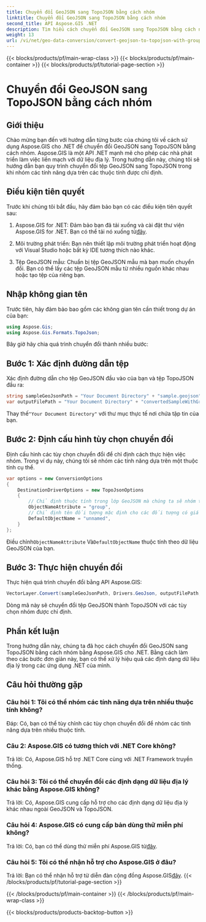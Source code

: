 ```yaml
---
title: Chuyển đổi GeoJSON sang TopoJSON bằng cách nhóm
linktitle: Chuyển đổi GeoJSON sang TopoJSON bằng cách nhóm
second_title: API Aspose.GIS .NET
description: Tìm hiểu cách chuyển đổi GeoJSON sang TopoJSON bằng cách nhóm bằng Aspose.GIS cho .NET trong hướng dẫn toàn diện này.
weight: 13
url: /vi/net/geo-data-conversion/convert-geojson-to-topojson-with-grouping/
---
```


{{< blocks/products/pf/main-wrap-class >}}
{{< blocks/products/pf/main-container >}}
{{< blocks/products/pf/tutorial-page-section >}}

# Chuyển đổi GeoJSON sang TopoJSON bằng cách nhóm

## Giới thiệu

Chào mừng bạn đến với hướng dẫn từng bước của chúng tôi về cách sử dụng Aspose.GIS cho .NET để chuyển đổi GeoJSON sang TopoJSON bằng cách nhóm. Aspose.GIS là một API .NET mạnh mẽ cho phép các nhà phát triển làm việc liền mạch với dữ liệu địa lý. Trong hướng dẫn này, chúng tôi sẽ hướng dẫn bạn quy trình chuyển đổi tệp GeoJSON sang TopoJSON trong khi nhóm các tính năng dựa trên các thuộc tính được chỉ định.

## Điều kiện tiên quyết

Trước khi chúng tôi bắt đầu, hãy đảm bảo bạn có các điều kiện tiên quyết sau:

1.  Aspose.GIS for .NET: Đảm bảo bạn đã tải xuống và cài đặt thư viện Aspose.GIS for .NET. Bạn có thể tải nó xuống từ[đây](https://releases.aspose.com/gis/net/).

2. Môi trường phát triển: Bạn nên thiết lập môi trường phát triển hoạt động với Visual Studio hoặc bất kỳ IDE tương thích nào khác.

3. Tệp GeoJSON mẫu: Chuẩn bị tệp GeoJSON mẫu mà bạn muốn chuyển đổi. Bạn có thể lấy các tệp GeoJSON mẫu từ nhiều nguồn khác nhau hoặc tạo tệp của riêng bạn.

## Nhập không gian tên

Trước tiên, hãy đảm bảo bao gồm các không gian tên cần thiết trong dự án của bạn:

```csharp
using Aspose.Gis;
using Aspose.Gis.Formats.TopoJson;
```


Bây giờ hãy chia quá trình chuyển đổi thành nhiều bước:

## Bước 1: Xác định đường dẫn tệp

Xác định đường dẫn cho tệp GeoJSON đầu vào của bạn và tệp TopoJSON đầu ra:

```csharp
string sampleGeoJsonPath = "Your Document Directory" + "sample.geojson";
var outputFilePath = "Your Document Directory" + "convertedSampleWithGrouping_out.topojson";
```

 Thay thế`"Your Document Directory"` với thư mục thực tế nơi chứa tập tin của bạn.

## Bước 2: Định cấu hình tùy chọn chuyển đổi

Định cấu hình các tùy chọn chuyển đổi để chỉ định cách thực hiện việc nhóm. Trong ví dụ này, chúng tôi sẽ nhóm các tính năng dựa trên một thuộc tính cụ thể.

```csharp
var options = new ConversionOptions
{
    DestinationDriverOptions = new TopoJsonOptions
    {
        // Chỉ định thuộc tính trong lớp GeoJSON mà chúng ta sẽ nhóm thành các đối tượng
        ObjectNameAttribute = "group",
        // Chỉ định tên đối tượng mặc định cho các đối tượng có giá trị thuộc tính không xác định
        DefaultObjectName = "unnamed",
    }
};
```

 Điều chỉnh`ObjectNameAttribute` Và`DefaultObjectName` thuộc tính theo dữ liệu GeoJSON của bạn.

## Bước 3: Thực hiện chuyển đổi

Thực hiện quá trình chuyển đổi bằng API Aspose.GIS:

```csharp
VectorLayer.Convert(sampleGeoJsonPath, Drivers.GeoJson, outputFilePath, Drivers.TopoJson, options);
```

Dòng mã này sẽ chuyển đổi tệp GeoJSON thành TopoJSON với các tùy chọn nhóm được chỉ định.

## Phần kết luận

Trong hướng dẫn này, chúng ta đã học cách chuyển đổi GeoJSON sang TopoJSON bằng cách nhóm bằng Aspose.GIS cho .NET. Bằng cách làm theo các bước đơn giản này, bạn có thể xử lý hiệu quả các định dạng dữ liệu địa lý trong các ứng dụng .NET của mình.

## Câu hỏi thường gặp

### Câu hỏi 1: Tôi có thể nhóm các tính năng dựa trên nhiều thuộc tính không?
Đáp: Có, bạn có thể tùy chỉnh các tùy chọn chuyển đổi để nhóm các tính năng dựa trên nhiều thuộc tính.

### Câu 2: Aspose.GIS có tương thích với .NET Core không?
Trả lời: Có, Aspose.GIS hỗ trợ .NET Core cùng với .NET Framework truyền thống.

### Câu hỏi 3: Tôi có thể chuyển đổi các định dạng dữ liệu địa lý khác bằng Aspose.GIS không?
Trả lời: Có, Aspose.GIS cung cấp hỗ trợ cho các định dạng dữ liệu địa lý khác nhau ngoài GeoJSON và TopoJSON.

### Câu hỏi 4: Aspose.GIS có cung cấp bản dùng thử miễn phí không?
 Trả lời: Có, bạn có thể dùng thử miễn phí Aspose.GIS từ[đây](https://releases.aspose.com/).

### Câu hỏi 5: Tôi có thể nhận hỗ trợ cho Aspose.GIS ở đâu?
 Trả lời: Bạn có thể nhận hỗ trợ từ diễn đàn cộng đồng Aspose.GIS[đây](https://forum.aspose.com/c/gis/33).
{{< /blocks/products/pf/tutorial-page-section >}}

{{< /blocks/products/pf/main-container >}}
{{< /blocks/products/pf/main-wrap-class >}}

{{< blocks/products/products-backtop-button >}}
